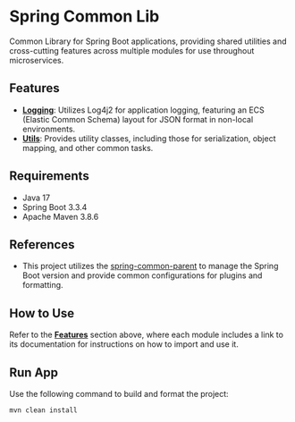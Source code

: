 # Spring Common Lib

Common Library for Spring Boot applications, providing shared utilities and cross-cutting features across multiple modules for use throughout microservices.

## Features

- **[Logging](https://github.com/erebelo/spring-common-lib/tree/main/docs/logging-module.md)**: Utilizes Log4j2 for application logging, featuring an ECS (Elastic Common Schema) layout for JSON format in non-local environments.
- **[Utils](https://github.com/erebelo/spring-common-lib/tree/main/docs/utils-module.md)**: Provides utility classes, including those for serialization, object mapping, and other common tasks.

## Requirements

- Java 17
- Spring Boot 3.3.4
- Apache Maven 3.8.6

## References

- This project utilizes the [spring-common-parent](https://github.com/erebelo/spring-common-parent) to manage the Spring Boot version and provide common configurations for plugins and formatting.

## How to Use

Refer to the **[Features](#features)** section above, where each module includes a link to its documentation for instructions on how to import and use it.

## Run App

Use the following command to build and format the project:

```sh
mvn clean install
```
